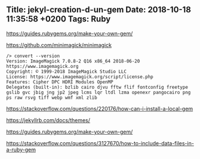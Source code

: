 Title:  jekyl-creation-d-un-gem
Date:   2018-10-18 11:35:58 +0200
Tags: Ruby
---

<https://guides.rubygems.org/make-your-own-gem/>


<https://github.com/minimagick/minimagick>

    /> convert --version
    Version: ImageMagick 7.0.8-2 Q16 x86_64 2018-06-20 https://www.imagemagick.org
    Copyright: © 1999-2018 ImageMagick Studio LLC
    License: https://www.imagemagick.org/script/license.php
    Features: Cipher DPC HDRI Modules OpenMP
    Delegates (built-in): bzlib cairo djvu fftw flif fontconfig freetype gslib gvc jbig jng jp2 jpeg lcms lqr ltdl lzma openexr pangocairo png ps raw rsvg tiff webp wmf xml zlib

<https://stackoverflow.com/questions/220176/how-can-i-install-a-local-gem>


<https://jekyllrb.com/docs/themes/>

<https://guides.rubygems.org/make-your-own-gem/>

<https://stackoverflow.com/questions/3127670/how-to-include-data-files-in-a-ruby-gem>
